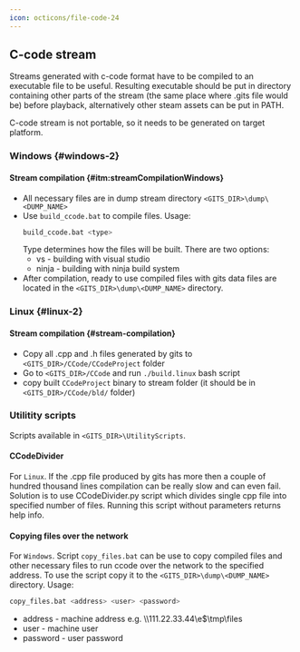 ```yaml
---
icon: octicons/file-code-24
---
```

## C-code stream

Streams generated with c-code format have to be compiled to an
executable file to be useful. Resulting executable should be put in
directory containing other parts of the stream (the same place where
.gits file would be) before playback, alternatively other steam assets
can be put in PATH.

C-code stream is not portable, so it needs to be generated on target
platform.

### Windows {#windows-2}

#### Stream compilation {#itm:streamCompilationWindows}

- All necessary files are in dump stream directory `<GITS_DIR>\dump\<DUMP_NAME>`
- Use `build_ccode.bat` to compile files. Usage:
  ```bash
  build_ccode.bat <type>
  ```
  Type determines how the files will be built. There are two options:
  - vs - building with visual studio
  - ninja - building with ninja build system
- After compilation, ready to use compiled files with gits data files are located 
  in the `<GITS_DIR>\dump\<DUMP_NAME>` directory.

### Linux {#linux-2}

#### Stream compilation {#stream-compilation}

- Copy all .cpp and .h files generated by gits to
  `<GITS_DIR>/CCode/CCodeProject` folder
- Go to `<GITS_DIR>/CCode` and run `./build.linux` bash script
- copy built `CCodeProject` binary to stream folder (it should be in
  `<GITS_DIR>/CCode/bld/` folder)

### Utilitity scripts

Scripts available in `<GITS_DIR>\UtilityScripts`.

#### CCodeDivider

For `Linux`. If the .cpp file produced by gits has more then a couple of
hundred thousand lines compilation can be really slow and can even fail.
Solution is to use CCodeDivider.py script which divides single cpp file
into specified number of files. Running this script without parameters
returns help info.

#### Copying files over the network

For `Windows`. Script `copy_files.bat` can be use to copy compiled files
and other necessary files to run ccode over the network to the specified
address. To use the script copy it to the `<GITS_DIR>\dump\<DUMP_NAME>`
directory. Usage:
  ```bash
  copy_files.bat <address> <user> <password>
  ```

- address - machine address e.g. \\\\111.22.33.44\\e\$\\tmp\\files
- user - machine user
- password - user password

